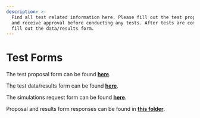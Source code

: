```yaml
---
description: >-
  Find all test related information here. Please fill out the test proposal form
  and receive approval before conducting any tests. After tests are completed,
  fill out the data/results form.
---
```


# Test Forms

The test proposal form can be found [**here**](https://docs.google.com/forms/d/e/1FAIpQLSfaUonamI2DEOfFmcDyGyf_Rs1ETwOaObu-l-BGeimcluigLA/viewform).  
  
The test data/results form can be found [**here**](https://docs.google.com/forms/d/e/1FAIpQLSd-MsXZ-lqXD_StXQAQdyp32-TzghTRgMjYjQlK7jh1JA6PHg/viewform).

The simulations request form can be found [**here**](https://tinyurl.com/simsrequests).

Proposal and results form responses can be found in [**this folder**](https://drive.google.com/drive/folders/13VPSuDItuoDeh5Kh-0q_iJcFRLpNIOod).

